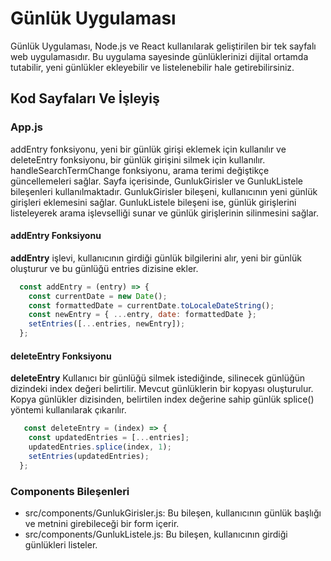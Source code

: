 # Günlük Uygulaması
Günlük Uygulaması, Node.js ve React kullanılarak geliştirilen bir tek sayfalı web uygulamasıdır. Bu uygulama sayesinde günlüklerinizi dijital ortamda tutabilir, yeni günlükler ekleyebilir ve listelenebilir hale getirebilirsiniz.

## Kod Sayfaları Ve İşleyiş

### App.js
addEntry fonksiyonu, yeni bir günlük girişi eklemek için kullanılır ve deleteEntry fonksiyonu, 
bir günlük girişini silmek için kullanılır. handleSearchTermChange fonksiyonu, arama terimi 
değiştikçe güncellemeleri sağlar. 
Sayfa içerisinde, GunlukGirisler ve GunlukListele bileşenleri kullanılmaktadır. GunlukGirisler 
bileşeni, kullanıcının yeni günlük girişleri eklemesini sağlar. GunlukListele bileşeni ise, günlük 
girişlerini listeleyerek arama işlevselliği sunar ve günlük girişlerinin silinmesini sağlar.

#### addEntry Fonksiyonu
**addEntry** işlevi, kullanıcının girdiği günlük bilgilerini alır, yeni bir günlük oluşturur ve bu günlüğü entries dizisine ekler.  
```js
  const addEntry = (entry) => {
    const currentDate = new Date();
    const formattedDate = currentDate.toLocaleDateString();
    const newEntry = { ...entry, date: formattedDate };
    setEntries([...entries, newEntry]);
  };
```

#### deleteEntry Fonksiyonu
**deleteEntry** Kullanıcı bir günlüğü silmek istediğinde, silinecek günlüğün dizindeki index değeri belirtilir.
Mevcut günlüklerin bir kopyası oluşturulur.
Kopya günlükler dizisinden, belirtilen index değerine sahip günlük splice() yöntemi kullanılarak çıkarılır.
```js
   const deleteEntry = (index) => {
    const updatedEntries = [...entries];
    updatedEntries.splice(index, 1);
    setEntries(updatedEntries);
  };
```






### Components Bileşenleri

- src/components/GunlukGirisler.js: Bu bileşen, kullanıcının günlük başlığı ve metnini girebileceği bir form içerir.
- src/components/GunlukListele.js: Bu bileşen, kullanıcının girdiği günlükleri listeler.



